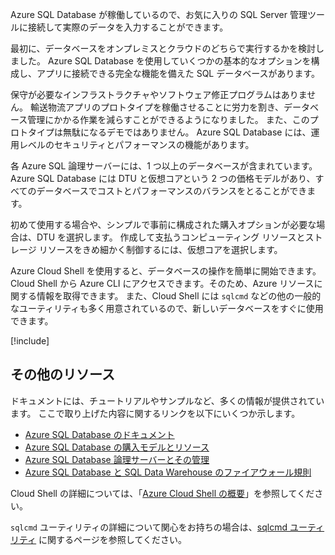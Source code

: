 Azure SQL Database が稼働しているので、お気に入りの SQL Server 管理ツールに接続して実際のデータを入力することができます。

最初に、データベースをオンプレミスとクラウドのどちらで実行するかを検討しました。 Azure SQL Database を使用していくつかの基本的なオプションを構成し、アプリに接続できる完全な機能を備えた SQL データベースがあります。

保守が必要なインフラストラクチャやソフトウェア修正プログラムはありません。 輸送物流アプリのプロトタイプを稼働させることに労力を割き、データベース管理にかかる作業を減らすことができるようになりました。 また、このプロトタイプは無駄になるデモではありません。 Azure SQL Database には、運用レベルのセキュリティとパフォーマンスの機能があります。

各 Azure SQL 論理サーバーには、1 つ以上のデータベースが含まれています。 Azure SQL Database には DTU と仮想コアという 2 つの価格モデルがあり、すべてのデータベースでコストとパフォーマンスのバランスをとることができます。

初めて使用する場合や、シンプルで事前に構成された購入オプションが必要な場合は、DTU を選択します。 作成して支払うコンピューティング リソースとストレージ リソースをきめ細かく制御するには、仮想コアを選択します。

Azure Cloud Shell を使用すると、データベースの操作を簡単に開始できます。 Cloud Shell から Azure CLI にアクセスできます。そのため、Azure リソースに関する情報を取得できます。 また、Cloud Shell には `sqlcmd` などの他の一般的なユーティリティも多く用意されているので、新しいデータベースをすぐに使用できます。

[!include[](../../../includes/azure-sandbox-cleanup.md)]

## <a name="additional-resources"></a>その他のリソース

ドキュメントには、チュートリアルやサンプルなど、多くの情報が提供されています。 ここで取り上げた内容に関するリンクを以下にいくつか示します。

- [Azure SQL Database のドキュメント](https://docs.microsoft.com/azure/sql-database/)
- [Azure SQL Database の購入モデルとリソース](https://docs.microsoft.com/azure/sql-database/sql-database-service-tiers)
- [Azure SQL Database 論理サーバーとその管理](https://docs.microsoft.com/azure/sql-database/sql-database-logical-servers)
- [Azure SQL Database と SQL Data Warehouse のファイアウォール規則](https://docs.microsoft.com/azure/sql-database/sql-database-firewall-configure)

Cloud Shell の詳細については、「[Azure Cloud Shell の概要](https://docs.microsoft.com/azure/cloud-shell/overview)」を参照してください。

`sqlcmd` ユーティリティの詳細について関心をお持ちの場合は、[sqlcmd ユーティリティ](https://docs.microsoft.com/sql/tools/sqlcmd-utility?view=sql-server-2017) に関するページを参照してください。
